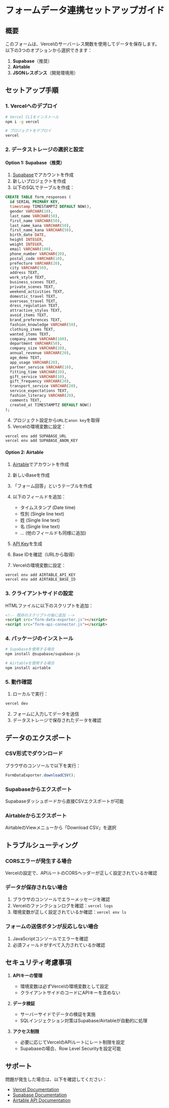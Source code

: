 # フォームデータ連携セットアップガイド

## 概要
このフォームは、Vercelのサーバーレス関数を使用してデータを保存します。
以下の3つのオプションから選択できます：

1. **Supabase**（推奨）
2. **Airtable**
3. **JSONレスポンス**（開発環境用）

## セットアップ手順

### 1. Vercelへのデプロイ

```bash
# Vercel CLIをインストール
npm i -g vercel

# プロジェクトをデプロイ
vercel
```

### 2. データストレージの選択と設定

#### Option 1: Supabase（推奨）

1. [Supabase](https://supabase.io)でアカウントを作成
2. 新しいプロジェクトを作成
3. 以下のSQLでテーブルを作成：

```sql
CREATE TABLE form_responses (
  id SERIAL PRIMARY KEY,
  timestamp TIMESTAMPTZ DEFAULT NOW(),
  gender VARCHAR(10),
  last_name VARCHAR(50),
  first_name VARCHAR(50),
  last_name_kana VARCHAR(50),
  first_name_kana VARCHAR(50),
  birth_date DATE,
  height INTEGER,
  weight INTEGER,
  email VARCHAR(100),
  phone_number VARCHAR(20),
  postal_code VARCHAR(10),
  prefecture VARCHAR(20),
  city VARCHAR(50),
  address TEXT,
  work_style TEXT,
  business_scenes TEXT,
  private_scenes TEXT,
  weekend_activities TEXT,
  domestic_travel TEXT,
  overseas_travel TEXT,
  dress_regulation TEXT,
  attractive_styles TEXT,
  avoid_items TEXT,
  brand_preferences TEXT,
  fashion_knowledge VARCHAR(50),
  clothing_items TEXT,
  wanted_items TEXT,
  company_name VARCHAR(100),
  department VARCHAR(50),
  company_size VARCHAR(20),
  annual_revenue VARCHAR(20),
  age_demo TEXT,
  app_usage VARCHAR(20),
  partner_service VARCHAR(10),
  fitting_time VARCHAR(20),
  gift_service VARCHAR(10),
  gift_frequency VARCHAR(20),
  transport_service VARCHAR(20),
  service_expectations TEXT,
  fashion_literacy VARCHAR(20),
  comments TEXT,
  created_at TIMESTAMPTZ DEFAULT NOW()
);
```

4. プロジェクト設定から`URL`と`anon key`を取得
5. Vercelの環境変数に設定：

```bash
vercel env add SUPABASE_URL
vercel env add SUPABASE_ANON_KEY
```

#### Option 2: Airtable

1. [Airtable](https://airtable.com)でアカウントを作成
2. 新しいBaseを作成
3. 「フォーム回答」というテーブルを作成
4. 以下のフィールドを追加：
   - タイムスタンプ (Date time)
   - 性別 (Single line text)
   - 姓 (Single line text)
   - 名 (Single line text)
   - ... (他のフィールドも同様に追加)

5. [API Key](https://airtable.com/account)を生成
6. Base IDを確認（URLから取得）
7. Vercelの環境変数に設定：

```bash
vercel env add AIRTABLE_API_KEY
vercel env add AIRTABLE_BASE_ID
```

### 3. クライアントサイドの設定

HTMLファイルに以下のスクリプトを追加：

```html
<!-- 既存のスクリプトの後に追加 -->
<script src="form-data-exporter.js"></script>
<script src="form-api-connector.js"></script>
```

### 4. パッケージのインストール

```bash
# Supabaseを使用する場合
npm install @supabase/supabase-js

# Airtableを使用する場合
npm install airtable
```

### 5. 動作確認

1. ローカルで実行：
```bash
vercel dev
```

2. フォームに入力してデータを送信
3. データストレージで保存されたデータを確認

## データのエクスポート

### CSV形式でダウンロード
ブラウザのコンソールで以下を実行：

```javascript
FormDataExporter.downloadCSV();
```

### Supabaseからエクスポート
Supabaseダッシュボードから直接CSVエクスポートが可能

### Airtableからエクスポート
AirtableのViewメニューから「Download CSV」を選択

## トラブルシューティング

### CORSエラーが発生する場合
Vercelの設定で、APIルートのCORSヘッダーが正しく設定されているか確認

### データが保存されない場合
1. ブラウザのコンソールでエラーメッセージを確認
2. Vercelのファンクションログを確認：`vercel logs`
3. 環境変数が正しく設定されているか確認：`vercel env ls`

### フォームの送信ボタンが反応しない場合
1. JavaScriptコンソールでエラーを確認
2. 必須フィールドがすべて入力されているか確認

## セキュリティ考慮事項

1. **APIキーの管理**
   - 環境変数は必ずVercelの環境変数として設定
   - クライアントサイドのコードにAPIキーを含めない

2. **データ検証**
   - サーバーサイドでデータの検証を実施
   - SQLインジェクション対策はSupabase/Airtableが自動的に処理

3. **アクセス制限**
   - 必要に応じてVercelのAPIルートにレート制限を設定
   - Supabaseの場合、Row Level Securityを設定可能

## サポート

問題が発生した場合は、以下を確認してください：
- [Vercel Documentation](https://vercel.com/docs)
- [Supabase Documentation](https://supabase.io/docs)
- [Airtable API Documentation](https://airtable.com/api)